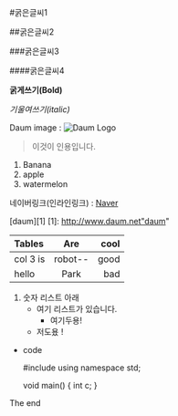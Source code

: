 #굵은글씨1

##굵은글씨2

###굵은글씨3

####굵은글씨4

**굵게쓰기(Bold)**

*기울여쓰기(italic)*

Daum image : ![Daum Logo](http://icon.daumcdn.net/w/icon/1312/19/152729032.png)

> 이것이 인용입니다.

1. Banana
2. apple
3. watermelon

네이버링크(인라인링크) : [Naver](http://www.naver.com)

[daum][1]
[1]: http://www.daum.net"daum"

|Tables    | Are   | cool |
|:---------|:-----:|-----:|
| col 3 is |robot--| good |
| hello    | Park  | bad  |

1. 숫자 리스트 아래
	- 여기 리스트가 있습니다.
		* 여기두용!
	- 저도욨 !
* code

	#include <iostream>
	using namespace std;
	
	void main()
	{
	 int c;
	}

The end
